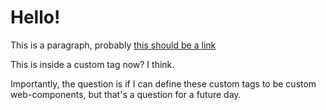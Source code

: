 # Hello! 

This is a paragraph, probably
[this should be a link](https://www.google.ca)

<customtag>

This is inside a custom tag now? I think.

Importantly, the question is if I can define these custom tags to be custom web-components, but that's a question for a future day.

</customtag>


